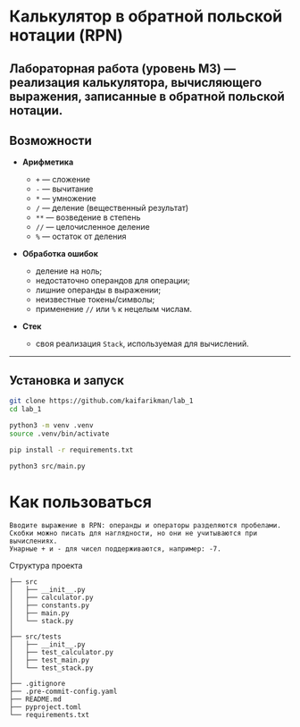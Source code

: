 # Калькулятор в обратной польской нотации (RPN)

Лабораторная работа (уровень M3) — реализация калькулятора, вычисляющего выражения, записанные в обратной польской нотации.
---

## Возможности

- **Арифметика**
    - `+` — сложение
    - `-` — вычитание
    - `*` — умножение
    - `/` — деление (вещественный результат)
    - `**` — возведение в степень
    - `//` — целочисленное деление
    - `%` — остаток от деления

- **Обработка ошибок**
    - деление на ноль;
    - недостаточно операндов для операции;
    - лишние операнды в выражении;
    - неизвестные токены/символы;
    - применение `//` или `%` к нецелым числам.

- **Стек**
    - своя реализация `Stack`, используемая для вычислений.

---

## Установка и запуск

```bash
git clone https://github.com/kaifarikman/lab_1
cd lab_1

python3 -m venv .venv
source .venv/bin/activate

pip install -r requirements.txt

python3 src/main.py

```

# Как пользоваться

	Вводите выражение в RPN: операнды и операторы разделяются пробелами.
	Скобки можно писать для наглядности, но они не учитываются при вычислениях.
	Унарные + и - для чисел поддерживаются, например: -7.

Структура проекта

```
├── src
│   ├── __init__.py
│   ├── calculator.py    
│   ├── constants.py     
│   ├── main.py          
│   └── stack.py         
│
├── src/tests
│   ├── __init__.py
│   ├── test_calculator.py
│   ├── test_main.py
│   └── test_stack.py
│
├── .gitignore
├── .pre-commit-config.yaml
├── README.md
├── pyproject.toml
└── requirements.txt
```
